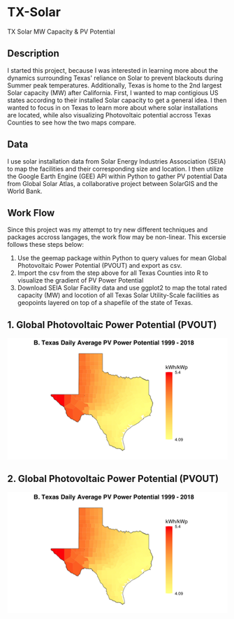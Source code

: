 # TX-Solar
TX Solar MW Capacity &amp; PV Potential

## Description
I started this project, because I was interested in learning more about the dynamics surrounding Texas' reliance on Solar to prevent blackouts during Summer peak temperatures. Additionally, Texas is home to the 2nd largest Solar capacity (MW) after California. First, I wanted to map contigious US states according to their installed Solar capacity to get a general idea. I then wanted to focus in on Texas to learn more about where solar installations are located, while also visualizing Photovoltaic potential accross Texas Counties to see how the two maps compare.

## Data
I use solar installation data from Solar Energy Industries Assosciation (SEIA) to map the facilities and their corresponding size and location. I then utilize the Google Earth Engine (GEE) API within Python to gather PV potential Data from Global Solar Atlas, a collaborative project between SolarGIS and the World Bank. 

## Work Flow
Since this project was my attempt to try new different techniques and packages accross langages, the work flow may be non-linear. This excersie follows these steps below:

1. Use the geemap package within Python to query values for mean Global Photovoltaic Power Potential (PVOUT) and export as csv.
2. Import the csv from the step above for all Texas Counties into R to visualize the gradient of PV Power Potential
3. Download SEIA Solar Facility data and use ggplot2 to map the total rated capacity (MW) and locotion of all Texas Solar Utility-Scale facilities as geopoints layered on top of a shapefile of the state of Texas.

## 1. Global Photovoltaic Power Potential (PVOUT)
![Alt Text](https://github.com/A-Sarkar18/TX-Solar/blob/main/figures/%20Texas%20Daily%20Average%20PV%20Power%20Potential%201999%20-%202018.png)

## 2. Global Photovoltaic Power Potential (PVOUT)
![Alt Text](https://github.com/A-Sarkar18/TX-Solar/blob/main/figures/%20Texas%20Daily%20Average%20PV%20Power%20Potential%201999%20-%202018.png)

